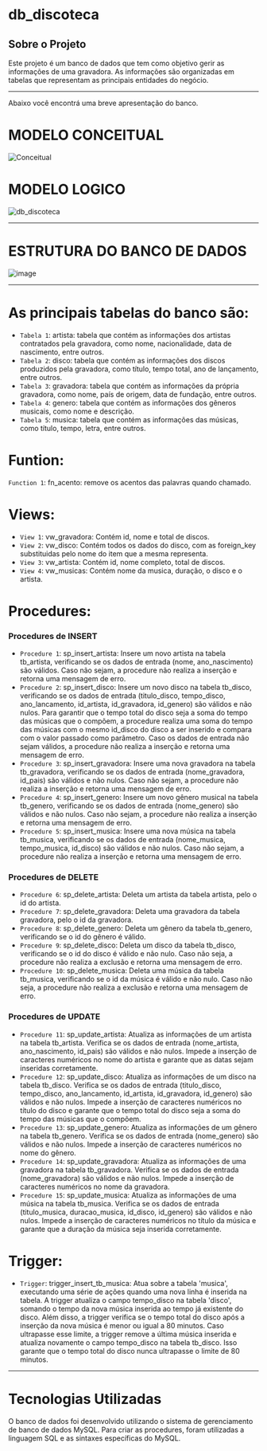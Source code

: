 # db_discoteca

## Sobre o Projeto
Este projeto é um banco de dados que tem como objetivo gerir as informações de uma gravadora. As informações são organizadas em tabelas que representam as principais entidades do negócio.
____________________________________________
Abaixo você encontrá uma breve apresentação do banco.

# MODELO CONCEITUAL

![Conceitual](https://user-images.githubusercontent.com/86980974/212477679-22a8521a-9e19-4968-81c8-2b80ce0fbe93.PNG)


# MODELO LOGICO  

![db_discoteca](https://user-images.githubusercontent.com/86980974/212477764-7b61d409-4274-4bce-9dd4-0003df84c580.png)


_______________________________________________

# ESTRUTURA DO BANCO DE DADOS 
			
![image](https://user-images.githubusercontent.com/86980974/212478469-4c9bb88a-4682-4470-86ae-6b8720ecfa46.png)

_______________________________________________

# As principais tabelas do banco são:

- `Tabela 1`: artista: tabela que contém as informações dos artistas contratados pela gravadora, como nome, nacionalidade, data de nascimento, entre outros.
- `Tabela 2`: disco: tabela que contém as informações dos discos produzidos pela gravadora, como título, tempo total, ano de lançamento, entre outros.
- `Tabela 3`: gravadora: tabela que contém as informações da própria gravadora, como nome, país de origem, data de fundação, entre outros.
- `Tabela 4`: genero: tabela que contém as informações dos gêneros musicais, como nome e descrição.
- `Tabela 5`: musica: tabela que contém as informações das músicas, como título, tempo, letra, entre outros.

# Funtion:
`Function 1`: fn_acento: remove os acentos das palavras quando chamado. 

# Views:
- `View 1`: vw_gravadora: Contém id, nome e total de discos.
- `View 2`: vw_disco: Contém todos os dados do disco, com as foreign_key substituidas pelo nome do item que a mesma representa.
- `View 3`: vw_artista: Contém id, nome completo, total de discos.
- `View 4`: vw_musicas:  Contém nome da musica, duração, o disco e o artista.

# Procedures:
### Procedures de INSERT
- `Procedure 1`: sp_insert_artista: Insere um novo artista na tabela tb_artista, verificando se os dados de entrada (nome, ano_nascimento) são válidos. Caso não sejam, a procedure não realiza a inserção e retorna uma mensagem de erro.
- `Procedure 2`: sp_insert_disco: Insere um novo disco na tabela tb_disco, verificando se os dados de entrada (titulo_disco, tempo_disco, ano_lancamento, id_artista, id_gravadora, id_genero) são válidos e não nulos. Para garantir que o tempo total do disco seja a soma do tempo das músicas que o compõem, a procedure realiza uma soma do tempo das músicas com o mesmo id_disco do disco a ser inserido e compara com o valor passado como parâmetro. Caso os dados de entrada não sejam válidos, a procedure não realiza a inserção e retorna uma mensagem de erro.
- `Procedure 3`: sp_insert_gravadora: Insere uma nova gravadora na tabela tb_gravadora, verificando se os dados de entrada (nome_gravadora, id_pais) são válidos e não nulos. Caso não sejam, a procedure não realiza a inserção e retorna uma mensagem de erro.
- `Procedure 4`: sp_insert_genero: Insere um novo gênero musical na tabela tb_genero, verificando se os dados de entrada (nome_genero) são válidos e não nulos. Caso não sejam, a procedure não realiza a inserção e retorna uma mensagem de erro.
- `Procedure 5`: sp_insert_musica: Insere uma nova música na tabela tb_musica, verificando se os dados de entrada (nome_musica, tempo_musica, id_disco) são válidos e não nulos. Caso não sejam, a procedure não realiza a inserção e retorna uma mensagem de erro.
### Procedures de DELETE
- `Procedure 6`: sp_delete_artista: Deleta um artista da tabela artista, pelo o id do artista.
- `Procedure 7`: sp_delete_gravadora: Deleta uma gravadora da tabela gravadora, pelo o id da gravadora.
- `Procedure 8`: sp_delete_genero: Deleta um gênero da tabela tb_genero, verificando se o id do gênero é válido.
- `Procedure 9`: sp_delete_disco: Deleta um disco da tabela tb_disco, verificando se o id do disco é válido e não nulo. Caso não seja, a procedure não realiza a exclusão e retorna uma mensagem de erro.
- `Procedure 10`: sp_delete_musica: Deleta uma música da tabela tb_musica, verificando se o id da música é válido e não nulo. Caso não seja, a procedure não realiza a exclusão e retorna uma mensagem de erro.
### Procedures de UPDATE
- `Procedure 11`: sp_update_artista: Atualiza as informações de um artista na tabela tb_artista. Verifica se os dados de entrada (nome_artista, ano_nascimento, id_pais) são válidos e não nulos. Impede a inserção de caracteres numéricos no nome do artista e garante que as datas sejam inseridas corretamente.
- `Procedure 12`: sp_update_disco: Atualiza as informações de um disco na tabela tb_disco. Verifica se os dados de entrada (titulo_disco, tempo_disco, ano_lancamento, id_artista, id_gravadora, id_genero) são válidos e não nulos. Impede a inserção de caracteres numéricos no título do disco e garante que o tempo total do disco seja a soma do tempo das músicas que o compõem.
- `Procedure 13`: sp_update_genero: Atualiza as informações de um gênero na tabela tb_genero. Verifica se os dados de entrada (nome_genero) são válidos e não nulos. Impede a inserção de caracteres numéricos no nome do gênero.
- `Procedure 14`: sp_update_gravadora: Atualiza as informações de uma gravadora na tabela tb_gravadora. Verifica se os dados de entrada (nome_gravadora) são válidos e não nulos. Impede a inserção de caracteres numéricos no nome da gravadora.
- `Procedure 15`: sp_update_musica: Atualiza as informações de uma música na tabela tb_musica. Verifica se os dados de entrada (titulo_musica, duracao_musica, id_disco, id_genero) são válidos e não nulos. Impede a inserção de caracteres numéricos no título da música e garante que a duração da música seja inserida corretamente.

# Trigger:

- `Trigger`: trigger_insert_tb_musica: Atua sobre a tabela 'musica', executando uma série de ações quando uma nova linha é inserida na tabela. A trigger atualiza o campo tempo_disco na tabela 'disco', somando o tempo da nova música inserida ao tempo já existente do disco. Além disso, a trigger verifica se o tempo total do disco após a inserção da nova música é menor ou igual a 80 minutos. Caso ultrapasse esse limite, a trigger remove a última música inserida e atualiza novamente o campo tempo_disco na tabela tb_disco. Isso garante que o tempo total do disco nunca ultrapasse o limite de 80 minutos.

______________________________________________

# Tecnologias Utilizadas
O banco de dados foi desenvolvido utilizando o sistema de gerenciamento de banco de dados MySQL. Para criar as procedures, foram utilizadas a linguagem SQL e as sintaxes específicas do MySQL.

